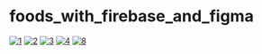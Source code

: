 # foods_with_firebase_and_figma
<a href="https://ibb.co/KF44fFG"><img src="https://i.ibb.co/KF44fFG/1.jpg" alt="1" border="0"></a>
<a href="https://ibb.co/XygmK13"><img src="https://i.ibb.co/XygmK13/2.jpg" alt="2" border="0"></a>
<a href="https://ibb.co/tZY8Nzh"><img src="https://i.ibb.co/tZY8Nzh/3.jpg" alt="3" border="0"></a>
<a href="https://ibb.co/kSkfNMm"><img src="https://i.ibb.co/kSkfNMm/4.jpg" alt="4" border="0"></a>
<a href="https://ibb.co/2gwtvWn"><img src="https://i.ibb.co/2gwtvWn/8.jpg" alt="8" border="0"></a>
